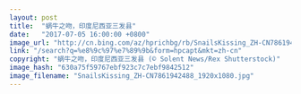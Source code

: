 ```yaml
---
layout: post
title:  "蜗牛之吻，印度尼西亚三发县"
date:   "2017-07-05 16:00:00 +0800"
image_url: "http://cn.bing.com/az/hprichbg/rb/SnailsKissing_ZH-CN7861942488_1920x1080.jpg"
link: "/search?q=%e8%9c%97%e7%89%9b&form=hpcapt&mkt=zh-cn"
copyright: "蜗牛之吻，印度尼西亚三发县 (© Solent News/Rex Shutterstock)"
image_hash: "630a75f59767ebf923c7c7ebf9842512"
image_filename: "SnailsKissing_ZH-CN7861942488_1920x1080.jpg"
---
```


